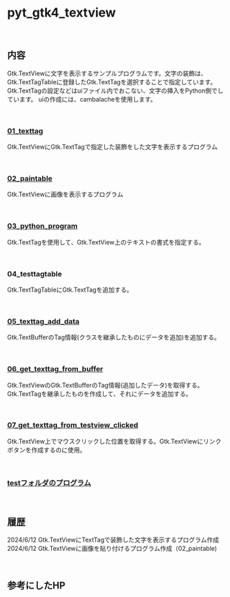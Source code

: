 # pyt_gtk4_textview

<br>

## 内容 

Gtk.TextViewに文字を表示するサンプルプログラムです。文字の装飾は、Gtk.TextTagTableに登録したGtk.TextTagを選択することで指定しています。
Gtk.TextTagの設定などはuiファイル内でおこない、文字の挿入をPython側でしています。
uiの作成には、cambalacheを使用します。

<br>

### [01_texttag](./01_texttag/README.md)

Gtk.TextViewにGtk.TextTagで指定した装飾をした文字を表示するプログラム

<br>

### [02_paintable](./02_paintable/README.md)

Gtk.TextViewに画像を表示するプログラム

<br>

### [03_python_program](./03_python_program/README.md)

Gtk.TextTagを使用して、Gtk.TextView上のテキストの書式を指定する。

<br>

### 04_testtagtable

Gtk.TextTagTableにGtk.TextTagを追加する。

<br>

### [05_texttag_add_data](./05_texttag_add_data/README.md)

Gtk.TextBufferのTag情報(クラスを継承したものにデータを追加)を追加する。

<br>

### [06_get_texttag_from_buffer](./06_get_texttag_from_buffer/README.md)

Gtk.TextViewのGtk.TextBufferのTag情報(追加したデータ)を取得する。Gtk.TextTagを継承したものを作成して、それにデータを追加する。

<br>

### [07_get_texttag_from_testview_clicked](./07_get_texttag_from_textview_clicked/README.md)

Gtk.TextView上でマウスクリックした位置を取得する。Gtk.TextViewにリンクボタンを作成するのに使用。

<br>

### [testフォルダのプログラム](./test/README.md)

<br>

## 履歴

2024/6/12 Gtk.TextViewにTextTagで装飾した文字を表示するプログラム作成  
2024/6/12 Gtk.TextViewに画像を貼り付けるプログラム作成（02_paintable)  

<br>

## 参考にしたHP
